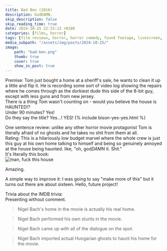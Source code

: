 ```yaml
---
title: Bad Ben (2016)
description: GodDAMN.
skip_description: false
skip_reading_time: true
date: 2024-10-25 22:33:13 +0100
categories: [films, horror]
tags: [film reviews, horror, horror comedy, found footage, livescreen, bad ben cinematic universe, haunted-housesplotaition, influencers!, hidden ghosts, spooktober 2024, they say the title]
media_subpath: "/assets/img/posts/2024-10-25/"
image:
    path: "bad-ben.png"
    thumb: true
    cover: true
    show_in_post: true
---
```

<span class="reviewsection">Premise:</span> Tom just bought a home at a sheriff's sale, he wants to clean it up a little and flip it. He is recording some sort of video log showing the repairs where he comes through as the dorkiest dude this side of the 8-bit guy, except with less guns and from new jersey.<br/>
There is a thing Tom wasn't counting on - would you believe the house is HAUNTED!?<br/>
<span class="reviewsection">Under 90 minutes?</span> Yes!<br/>
<span class="reviewsection">Do they say the title?</span> Yes...! YES!
{% include bison-yes-yes.html %}

<span class="reviewsection">One sentence review:</span> unlike any other horror movie protagonist Tom is literally afraid of no ghosts and he takes no shit from them at all.<br/>
<span class="reviewsection">Rating:</span> This is a hilariously low budget marvel where the whole crew is just this guy at his own home talking to himself and being so genuinely annoyed at the house being haunted. like, "oh, god*DAMN* it. Shit."<br/>It's literally this book:<br/>
![man, fuck this house](fork-this-house.png)

Amazing.

<span class="reviewsection">A simple way to improve it:</span> I was going to say "make more of this" but it turns out there are about sixteen. Hello, future project!

<span class="reviewsection">Trivia about the IMDB trivia:</span><br/>
Presenting without comment.
> Nigel Bach's home in the movie is actually his real home.

> Nigel Bach performed his own stunts in the movie.

> Nigel Bach came up with all of the dialogue on the spot.

> Nigel Bach imported actual Hungarian ghosts to haunt his home for the movie.
